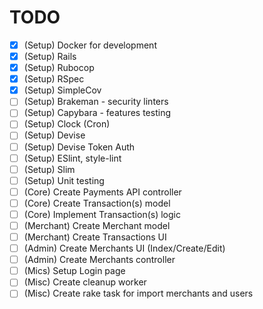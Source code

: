
# TODO

- [x] (Setup) Docker for development
- [x] (Setup) Rails
- [x] (Setup) Rubocop
- [x] (Setup) RSpec
- [x] (Setup) SimpleCov
- [ ] (Setup) Brakeman - security linters
- [ ] (Setup) Capybara - features testing 
- [ ] (Setup) Clock (Cron)
- [ ] (Setup) Devise
- [ ] (Setup) Devise Token Auth
- [ ] (Setup) ESlint, style-lint
- [ ] (Setup) Slim
- [ ] (Setup) Unit testing 
- [ ] (Core) Create Payments API controller
- [ ] (Core) Create Transaction(s) model
- [ ] (Core) Implement Transaction(s) logic
- [ ] (Merchant) Create Merchant model 
- [ ] (Merchant) Create Transactions UI
- [ ] (Admin) Create Merchants UI (Index/Create/Edit)
- [ ] (Admin) Create Merchants controller
- [ ] (Mics) Setup Login page
- [ ] (Misc) Create cleanup worker 
- [ ] (Misc) Create rake task for import merchants and users
